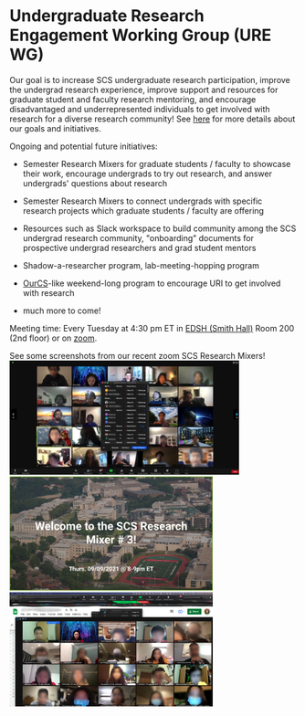 # Undergraduate Research Engagement Working Group (URE WG)

Our goal is to increase SCS undergraduate research participation, improve the undergrad research experience, improve support and resources for graduate student and faculty research mentoring, and encourage disadvantaged and underrepresented individuals to get involved with research for a diverse research community! See [here](https://docs.google.com/presentation/d/1ZYcf9KqcQ3-vvu2AGQtvoa65XSDZsu58nRSkUnPV0M8/edit#slide=id.p) for more details about our goals and initiatives.

Ongoing and potential future initiatives:

* Semester Research Mixers for graduate students / faculty to showcase their work, encourage undergrads to try out research, and answer undergrads' questions about research

* Semester Research Mixers to connect undergrads with specific research projects which graduate students / faculty are offering

* Resources such as Slack workspace to build community among the SCS undergrad research community, "onboarding" documents for prospective undergrad researchers and grad student mentors

* Shadow-a-researcher program, lab-meeting-hopping program

* [OurCS](https://www.cmu.edu/cs/ourcs/)-like weekend-long program to encourage URI to get involved with research

* much more to come!

Meeting time: Every Tuesday at 4:30 pm ET in [EDSH (Smith Hall)](https://goo.gl/maps/pggXmJtk3fMTxwP9A) Room 200 (2nd floor) or on [zoom](https://cmu.zoom.us/my/ericaw).


See some screenshots from our recent zoom SCS Research Mixers!
<img src="/assets/images/ugrad_research/mixer2.png" height="200">
<img src="/assets/images/ugrad_research/mixer3-title.png" height="200">
<img src="/assets/images/ugrad_research/mixer3.png" height="200">
